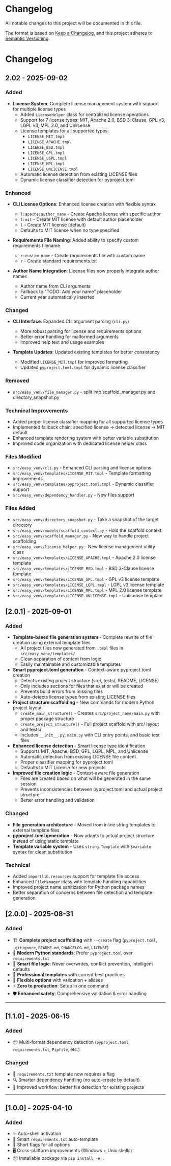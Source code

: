 # Changelog

All notable changes to this project will be documented in this file.

The format is based on [Keep a Changelog](https://keepachangelog.com/en/1.0.0/),
and this project adheres to [Semantic Versioning](https://semver.org/spec/v2.0.0.html).

# Changelog

## 2.02 - 2025-09-02

### Added

-   **License System**: Complete license management system with support for multiple license types
    -   Added `LicenseHelper` class for centralized license operations
    -   Support for 7 license types: MIT, Apache 2.0, BSD 3-Clause, GPL v3, LGPL v3, MPL 2.0, and Unlicense
    -   License templates for all supported types:
        -   `LICENSE_MIT.tmpl`
        -   `LICENSE_APACHE.tmpl`
        -   `LICENSE_BSD.tmpl`
        -   `LICENSE_GPL.tmpl`
        -   `LICENSE_LGPL.tmpl`
        -   `LICENSE_MPL.tmpl`
        -   `LICENSE_UNLICENSE.tmpl`
    -   Automatic license detection from existing LICENSE files
    -   Dynamic license classifier detection for pyproject.toml

### Enhanced

-   **CLI License Options**: Enhanced license creation with flexible syntax
    -   `l:apache:author_name` - Create Apache license with specific author
    -   `l:mit` - Create MIT license with default author placeholder
    -   `l` - Create MIT license (default)
    -   Defaults to MIT license when no type specified
-   **Requirements File Naming**: Added ability to specify custom requirements filename

    -   `r:custom_name` - Create requirements file with custom name
    -   `r` - Create standard requirements.txt

-   **Author Name Integration**: License files now properly integrate author names
    -   Author name from CLI arguments
    -   Fallback to "TODO: Add your name" placeholder
    -   Current year automatically inserted

### Changed

-   **CLI Interface**: Expanded CLI argument parsing (`cli.py`)

    -   More robust parsing for license and requirements options
    -   Better error handling for malformed arguments
    -   Improved help text and usage examples

-   **Template Updates**: Updated existing templates for better consistency
    -   Modified `LICENSE_MIT.tmpl` for improved formatting
    -   Updated `pyproject.toml.tmpl` for dynamic license classifier

### Removed

-   `src/easy_venv/file_manager.py` - split into scaffold_manager.py and directory_snapshot.py

### Technical Improvements

-   Added proper license classifier mapping for all supported license types
-   Implemented fallback chain: specified license → detected license → MIT default
-   Enhanced template rendering system with better variable substitution
-   Improved code organization with dedicated license helper class

### Files Modified

-   `src/easy_venv/cli.py` - Enhanced CLI parsing and license options
-   `src/easy_venv/templates/LICENSE_MIT.tmpl` - Template formatting improvements
-   `src/easy_venv/templates/pyproject.toml.tmpl` - Dynamic classifier support
-   `src/easy_venv/dependency_handler.py` - New files support

### Files Added

-   `src/easy_venv/directory_snapshot.py` - Take a snapshot of the target directory
-   `src/easy_venv/models/scaffold_context.py` - Hold the scaffold context
-   `src/easy_venv/scaffold_manager.py` - New way to handle project scaffolding
-   `src/easy_venv/license_helper.py` - New license management utility class
-   `src/easy_venv/templates/LICENSE_APACHE.tmpl` - Apache 2.0 license template
-   `src/easy_venv/templates/LICENSE_BSD.tmpl` - BSD 3-Clause license template
-   `src/easy_venv/templates/LICENSE_GPL.tmpl` - GPL v3 license template
-   `src/easy_venv/templates/LICENSE_LGPL.tmpl` - LGPL v3 license template
-   `src/easy_venv/templates/LICENSE_MPL.tmpl` - MPL 2.0 license template
-   `src/easy_venv/templates/LICENSE_UNLICENSE.tmpl` - Unlicense template

## [2.0.1] - 2025-09-01

### Added

-   **Template-based file generation system** - Complete rewrite of file creation using external template files
    -   All project files now generated from `.tmpl` files in `src/easy_venv/templates/`
    -   Clean separation of content from logic
    -   Easily maintainable and customizable templates
-   **Smart pyproject.toml generation** - Context-aware pyproject.toml creation
    -   Detects existing project structure (src/, tests/, README, LICENSE)
    -   Only includes sections for files that exist or will be created
    -   Prevents build errors from missing files
    -   Auto-detects license types from existing LICENSE files
-   **Project structure scaffolding** - New commands for modern Python project layout
    -   `create_main_structure()` - Creates `src/project_name/main.py` with proper package structure
    -   `create_project_structure()` - Full project scaffold with src/ layout and tests/
    -   Includes `__init__.py`, `main.py` with CLI entry points, and basic test files
-   **Enhanced license detection** - Smart license type identification
    -   Supports MIT, Apache, BSD, GPL, LGPL, MPL, and Unlicense
    -   Automatic detection from existing LICENSE file content
    -   Proper classifier mapping for pyproject.toml
    -   Defaults to MIT License for new projects
-   **Improved file creation logic** - Context-aware file generation
    -   Files are created based on what will be generated in the same session
    -   Prevents inconsistencies between pyproject.toml and actual project structure
    -   Better error handling and validation

### Changed

-   **File generation architecture** - Moved from inline string templates to external template files
-   **pyproject.toml generation** - Now adapts to actual project structure instead of using static template
-   **Template variable system** - Uses `string.Template` with `$variable` syntax for clean substitution

### Technical

-   Added `importlib.resources` support for template file access
-   Enhanced `FileManager` class with template handling capabilities
-   Improved project name sanitization for Python package names
-   Better separation of concerns between file detection and template generation

## [2.0.0] - 2025-08-31

### Added

-   🏗️ **Complete project scaffolding** with `--create` flag (`pyproject.toml`, `.gitignore`, `README.md`, `CHANGELOG.md`, `LICENSE`)
-   🔧 **Modern Python standards**: Prefer `pyproject.toml` over `requirements.txt`
-   🧠 **Smart file logic**: Never overwrites, conflict prevention, intelligent defaults
-   📝 **Professional templates** with current best practices
-   🎯 **Flexible options** with validation + aliases
-   ⚡ **Zero to production**: Setup in one command
-   🛡️ **Enhanced safety**: Comprehensive validation & error handling

---

## [1.1.0] - 2025-06-15

### Added

-   📦 Multi-format dependency detection (`pyproject.toml`, `requirements.txt`, `Pipfile`, etc.)

### Changed

-   📝 `requirements.txt` template now requires a flag
-   🔍 Smarter dependency handling (no auto-create by default)
-   🚀 Improved workflow: better file detection for existing projects

---

## [1.0.0] - 2025-04-10

### Added

-   ✨ Auto-shell activation
-   📝 Smart `requirements.txt` auto-template
-   🚀 Short flags for all options
-   🖥️ Cross-platform improvements (Windows + Unix shells)
-   📦 Installable package via `pip install -e .`
